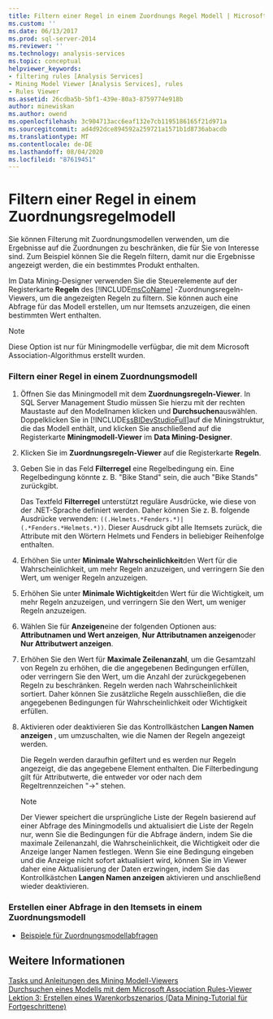 ```yaml
---
title: Filtern einer Regel in einem Zuordnungs Regel Modell | Microsoft-Dokumentation
ms.custom: ''
ms.date: 06/13/2017
ms.prod: sql-server-2014
ms.reviewer: ''
ms.technology: analysis-services
ms.topic: conceptual
helpviewer_keywords:
- filtering rules [Analysis Services]
- Mining Model Viewer [Analysis Services], rules
- Rules Viewer
ms.assetid: 26cdba5b-5bf1-439e-80a3-8759774e918b
author: minewiskan
ms.author: owend
ms.openlocfilehash: 3c904713acc6eaf132e7cb1195186165f21d971a
ms.sourcegitcommit: ad4d92dce894592a259721a1571b1d8736abacdb
ms.translationtype: MT
ms.contentlocale: de-DE
ms.lasthandoff: 08/04/2020
ms.locfileid: "87619451"
---
```

# <a name="filter-a-rule-in-an-association-rules-model"></a>Filtern einer Regel in einem Zuordnungsregelmodell
  Sie können Filterung mit Zuordnungsmodellen verwenden, um die Ergebnisse auf die Zuordnungen zu beschränken, die für Sie von Interesse sind. Zum Beispiel können Sie die Regeln filtern, damit nur die Ergebnisse angezeigt werden, die ein bestimmtes Produkt enthalten.  
  
 Im Data Mining-Designer verwenden Sie die Steuerelemente auf der Registerkarte **Regeln** des [!INCLUDE[msCoName](../../includes/msconame-md.md)] -Zuordnungsregeln-Viewers, um die angezeigten Regeln zu filtern.  Sie können auch eine Abfrage für das Modell erstellen, um nur Itemsets anzuzeigen, die einen bestimmten Wert enthalten.  
  
> [!NOTE]  
>  Diese Option ist nur für Miningmodelle verfügbar, die mit dem Microsoft Association-Algorithmus erstellt wurden.  
  
### <a name="filter-a-rule-in-an-association-model"></a>Filtern einer Regel in einem Zuordnungsmodell  
  
1.  Öffnen Sie das Miningmodell mit dem **Zuordnungsregeln-Viewer**. In SQL Server Management Studio müssen Sie hierzu mit der rechten Maustaste auf den Modellnamen klicken und **Durchsuchen**auswählen. Doppelklicken Sie in [!INCLUDE[ssBIDevStudioFull](../../includes/ssbidevstudiofull-md.md)]auf die Miningstruktur, die das Modell enthält, und klicken Sie anschließend auf die Registerkarte **Miningmodell-Viewer** im **Data Mining-Designer**.  
  
2.  Klicken Sie im **Zuordnungsregeln-Viewer** auf die Registerkarte **Regeln**.  
  
3.  Geben Sie in das Feld **Filterregel** eine Regelbedingung ein. Eine Regelbedingung könnte z. B. "Bike Stand" sein, die auch "Bike Stands" zurückgibt.  
  
     Das Textfeld **Filterregel** unterstützt reguläre Ausdrücke, wie diese von der .NET-Sprache definiert werden. Daher können Sie z. B. folgende Ausdrücke verwenden: `((.Helmets.*Fenders.*)|(.*Fenders.*Helmets.*))`. Dieser Ausdruck gibt alle Itemsets zurück, die Attribute mit den Wörtern Helmets und Fenders in beliebiger Reihenfolge enthalten.  
  
4.  Erhöhen Sie unter **Minimale Wahrscheinlichkeit**den Wert für die Wahrscheinlichkeit, um mehr Regeln anzuzeigen, und verringern Sie den Wert, um weniger Regeln anzuzeigen.  
  
5.  Erhöhen Sie unter **Minimale Wichtigkeit**den Wert für die Wichtigkeit, um mehr Regeln anzuzeigen, und verringern Sie den Wert, um weniger Regeln anzuzeigen.  
  
6.  Wählen Sie für **Anzeigen**eine der folgenden Optionen aus: **Attributnamen und Wert anzeigen**, **Nur Attributnamen anzeigen**oder **Nur Attributwert anzeigen**.  
  
7.  Erhöhen Sie den Wert für **Maximale Zeilenanzahl**, um die Gesamtzahl von Regeln zu erhöhen, die die angegebenen Bedingungen erfüllen, oder verringern Sie den Wert, um die Anzahl der zurückgegebenen Regeln zu beschränken. Regeln werden nach Wahrscheinlichkeit sortiert. Daher können Sie zusätzliche Regeln ausschließen, die die angegebenen Bedingungen für Wahrscheinlichkeit oder Wichtigkeit erfüllen.  
  
8.  Aktivieren oder deaktivieren Sie das Kontrollkästchen **Langen Namen anzeigen** , um umzuschalten, wie die Namen der Regeln angezeigt werden.  
  
     Die Regeln werden daraufhin gefiltert und es werden nur Regeln angezeigt, die das angegebene Element enthalten. Die Filterbedingung gilt für Attributwerte, die entweder vor oder nach dem Regeltrennzeichen "->" stehen.  
  
    > [!NOTE]  
    >  Der Viewer speichert die ursprüngliche Liste der Regeln basierend auf einer Abfrage des Miningmodells und aktualisiert die Liste der Regeln nur, wenn Sie die Bedingungen für die Abfrage ändern, indem Sie die maximale Zeilenanzahl, die Wahrscheinlichkeit, die Wichtigkeit oder die Anzeige langer Namen festlegen. Wenn Sie eine Bedingung eingeben und die Anzeige nicht sofort aktualisiert wird, können Sie im Viewer daher eine Aktualisierung der Daten erzwingen, indem Sie das Kontrollkästchen **Langen Namen anzeigen** aktivieren und anschließend wieder deaktivieren.  
  
### <a name="create-a-query-on-the-itemsets-in-an-association-model"></a>Erstellen einer Abfrage in den Itemsets in einem Zuordnungsmodell  
  
-   [Beispiele für Zuordnungsmodellabfragen](association-model-query-examples.md)  
  
## <a name="see-also"></a>Weitere Informationen  
 [Tasks und Anleitungen des Mining Modell-Viewers](mining-model-viewer-tasks-and-how-tos.md)   
 [Durchsuchen eines Modells mit dem Microsoft Association Rules-Viewer](browse-a-model-using-the-microsoft-association-rules-viewer.md)   
 [Lektion 3: Erstellen eines Warenkorbszenarios &#40;Data Mining-Tutorial für Fortgeschrittene&#41;](../../tutorials/lesson-3-building-a-market-basket-scenario-intermediate-data-mining-tutorial.md)  
  
  
